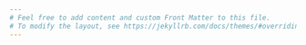 ```yaml
---
# Feel free to add content and custom Front Matter to this file.
# To modify the layout, see https://jekyllrb.com/docs/themes/#overriding-theme-defaults
---
```



<!-- <ul>
   {% for item in site.data.IntegrationList.integrations %}
      <li><a href="integrations/{{ item }}"> {{ item }}</a></li>
   {% endfor %}
</ul> -->